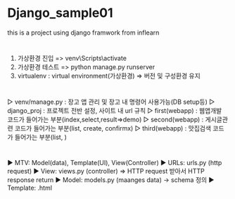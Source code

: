# Django_sample01
this is a project using django framwork from inflearn

#
1. 가상환경 진입 => venv\Scripts\activate
2. 가상환경 테스트 => python manage.py runserver
3. virtualenv : virtual environment(가상환경) => 버전 및 구성환경 유지


#
▷ venv/manage.py : 장고 앱 관리 및 장고 내 명령어 사용가능(DB setup등)
▷ django_proj : 프로젝트 전반 설정, 사이트 내 url 규칙
▷ first(webapp) : 웹앱개발 코드가 들어가는 부분(index,select,result=>demo)
▷ second(webapp) : 게시글관련 코드가 들어가는 부분(list, create, confirmx)
▷ third(webapp) : 맛집검색 코드가 들어가는 부분(list, )


#
▶ MTV: Model(data), Template(UI), View(Controller)
▶ URLs: urls.py (http request)
▶ View: views.py (controller) => HTTP request 받아서 HTTP response return
▶ Model: models.py (maanges data) -> schema 정의
▶ Template: <filename>.html

